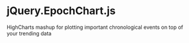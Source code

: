 jQuery.EpochChart.js
====================

HighCharts mashup for plotting important chronological events on top of your trending data
